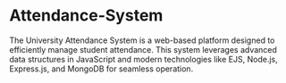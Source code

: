 # Attendance-System
The University Attendance System is a web-based platform designed to efficiently manage student attendance. This system leverages advanced data structures in JavaScript and modern technologies like EJS, Node.js, Express.js, and MongoDB for seamless operation.
